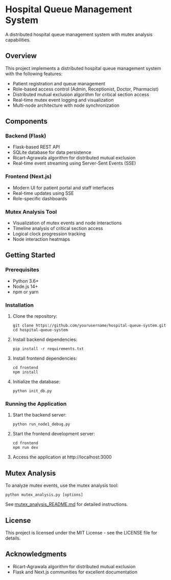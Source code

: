 # Hospital Queue Management System

A distributed hospital queue management system with mutex analysis capabilities.

## Overview

This project implements a distributed hospital queue management system with the following features:

- Patient registration and queue management
- Role-based access control (Admin, Receptionist, Doctor, Pharmacist)
- Distributed mutual exclusion algorithm for critical section access
- Real-time mutex event logging and visualization
- Multi-node architecture with node synchronization

## Components

### Backend (Flask)

- Flask-based REST API
- SQLite database for data persistence
- Ricart-Agrawala algorithm for distributed mutual exclusion
- Real-time event streaming using Server-Sent Events (SSE)

### Frontend (Next.js)

- Modern UI for patient portal and staff interfaces
- Real-time updates using SSE
- Role-specific dashboards

### Mutex Analysis Tool

- Visualization of mutex events and node interactions
- Timeline analysis of critical section access
- Logical clock progression tracking
- Node interaction heatmaps

## Getting Started

### Prerequisites

- Python 3.6+
- Node.js 14+
- npm or yarn

### Installation

1. Clone the repository:
   ```
   git clone https://github.com/yourusername/hospital-queue-system.git
   cd hospital-queue-system
   ```

2. Install backend dependencies:
   ```
   pip install -r requirements.txt
   ```

3. Install frontend dependencies:
   ```
   cd frontend
   npm install
   ```

4. Initialize the database:
   ```
   python init_db.py
   ```

### Running the Application

1. Start the backend server:
   ```
   python run_node1_debug.py
   ```

2. Start the frontend development server:
   ```
   cd frontend
   npm run dev
   ```

3. Access the application at http://localhost:3000

## Mutex Analysis

To analyze mutex events, use the mutex analysis tool:

```
python mutex_analysis.py [options]
```

See [mutex_analysis_README.md](mutex_analysis_README.md) for detailed instructions.

## License

This project is licensed under the MIT License - see the LICENSE file for details.

## Acknowledgments

- Ricart-Agrawala algorithm for distributed mutual exclusion
- Flask and Next.js communities for excellent documentation 